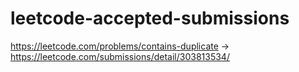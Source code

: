 # leetcode-accepted-submissions

https://leetcode.com/problems/contains-duplicate -> https://leetcode.com/submissions/detail/303813534/